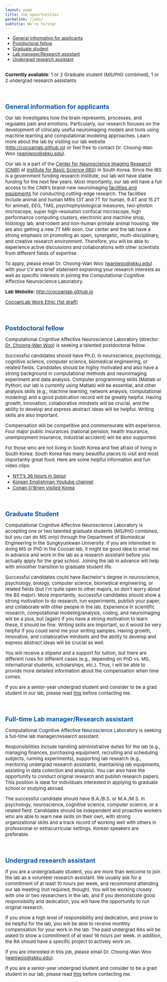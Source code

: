 ```yaml
---
layout: page
title: Job opportunities
permalink: /jobs/
subtitle: We're hiring!
---
```


<!--<span style="font-size: 13px !important; color: #BD0026;">February 2017 </span>-->
- <a href="#generalinfo">General information for applicants</a>
- <a href="#postdoc">Postdoctoral fellow</a>
- <a href="#gradstudent">Graduate student</a>
- <a href="#labmanager">Lab manager/Research assistant</a>
- <a href="#undergrad">Undergrad research assistant</a>

<br>
<span style="font-size: 15px !important;"><b>Currently available</b>: 1 or 2 Graduate student (MS/PhD combined), 1 or 2 undergrad research assistants</span>

<p id="generalinfo"></p>

<br>
<br> 

<b><span style="font-size: 20px !important; color: #0055A9;">General information for applicants</span></b>

<span style="font-size: 15px !important;">Our lab investigates how the brain represents, processes, and regulates pain and emotions. Particularly, our research focuses on the development of clinically useful neuroimaging models and tools using machine learning and computational modeling approaches. Learn more about the lab by visiting our lab website (<a href="http://cocoanlab.github.io">http://cocoanlab.github.io</a>) or feel free to contact Dr. Choong-Wan Woo (<a href="mailto:waniwoo@skku.edu">waniwoo@skku.edu</a>).</span>

<span style="font-size: 15px !important;">Our lab is a part of the <a href="http://cnir.ibs.re.kr/html/cnir_en/">Center for Neuroscience Imaging Research (CNIR)</a> at <a href="https://www.ibs.re.kr">Institute for Basic Science (IBS)</a> in South Korea. Since the IBS is a government funding research institute, our lab will have stable funding for the next few years. Most importantly, our lab will have a full access to the CNIR’s brand-new neuroimaging <a href="http://cnir.ibs.re.kr/_prog/equipments/?&site_dvs_cd=cnir_en&menu_dvs_cd=050101">facilities and equipments</a> for conducting cutting-edge research. The facilities include animal and human MRIs (3T and 7T for human, 9.4T and 15.2T for animal), EEG, TMS, psychophysiological measures, two-photon microscope, super high-resolution confocal microscope, high performance computing clusters, electronic and machine shop, histology lab, and rodent and non-human primate animal housing. We are also getting a new 7T MRI soon. Our center and the lab have a strong emphasis on promoting an open, synergetic, multi-disciplinary, and creative research environment. Therefore, you will be able to experience active discussions and collaborations with other scientists from different fields of expertise.</span>

<p><span style="font-size: 15px !important;">To apply, please email Dr. Choong-Wan Woo (<a href="mailto:waniwoo@skku.edu">waniwoo@skku.edu</a>) with your CV and brief statement explaining your research interests as well as specific interests in joining the Computational Cognitive Affective Neuroscience Laboratory. </span></p>

<span style="font-size: 15px !important;"><b>Lab Website:</b> <a href="http://cocoanlab.github.io">http://cocoanlab.github.io</a></span>

<span style="font-size: 15px !important;">[CocoanLab Work Ethic (1st draft)](/jobs/Cocoan_Work_Ethic.pdf)</span>

<p id="postdoc"></p>

<br>
<br> 

<b><span style="font-size: 20px !important; color: #0055A9;">Postdoctoral fellow</span></b>

<span style="font-size: 15px !important;">Computational Cognitive Affective Neuroscience Laboratory (director: <a href="/people/#Wani">Dr. Choong-Wan Woo</a>) is seeking a talented postdoctoral fellow.</span>  

<span style="font-size: 15px !important;">Successful candidates should have Ph.D. in neuroscience, psychology, cognitive science, computer science, biomedical engineering, or related fields. Candidates should be highly motivated and also have a strong background in computational methods and neuroimaging experiment and data analysis. Computer programming skills (Matlab or Python; our lab is currently using Matlab) will be essential, and other analysis skills (e.g., machine learning, network analysis, computational modeling) and a good publication record will be greatly helpful. Having growth, innovation, collaborative mindsets will be crucial, and the ability to develop and express abstract ideas will be helpful. Writing skills are also important.</span>

<span style="font-size: 15px !important;">Compensation will be competitive and commensurate with experience. Four major public insurances (national pension, health insurance, unemployment insurance, industrial accident) will be also supported.</span>

<span style="font-size: 15px !important;">For those who are not living in South Korea and feel afraid of living in South Korea: South Korea has many beautiful places to visit and most importantly great food. Here are some helpful information and fun	 video clips:</span>

- <span style="font-size: 15px !important;"><a href="https://www.nytimes.com/interactive/2016/07/15/travel/what-to-do-36-hours-in-seoul.html?_r=0">NYT’s 36 hours in Seoul</a></span>
- <span style="font-size: 15px !important;"><a href="https://www.youtube.com/user/koreanenglishman">Korean Englishman Youtube channel</a></span>
- <span style="font-size: 15px !important;"><a href="https://www.youtube.com/playlist?list=PLVL8S3lUHf0RvCcVJRVh8IWUDaIL50xnI">Conan O'Brien visited Korea</a></span>



<p id="gradstudent"></p>

<br>
<br>

<b><span style="font-size: 20px !important; color: #0055A9;">Graduate Student</span></b>

<span style="font-size: 15px !important;">Computational Cognitive Affective Neuroscience Laboratory is accepting one or two talented graduate students (MS/PhD combined, but you can do MS only) through the Department of Biomedical Engineering in the Sungkyunkwan University. If you are interested in doing MS or PhD in the Cocoan lab, it might be good idea to email me in advance and work in the lab as a research assistant before you actually apply for the grad school. Joining the lab in advance will help with smoother transition to graduate student life.</span> 

<span style="font-size: 15px !important;">Successful candidates could have Bachelor's degree in neuroscience, psychology, biology, computer science, biomedical engineering, or related fields (but I'm quite open to other majors, so don't worry about the BS major). More importantly, successful candidates should show a strong motivation to do research, run experiments, publish your paper, and collaborate with other people in the lab. Experience in scientific research, computational modeling/analysis, coding, and neuroimaging will be a plus, but (again) if you have a strong motivation to learn these, it should be fine. Writing skills are important, so it would be very helpful if you could send me your writing samples. Having growth, innovative, and collaborative mindsets and the ability to develop and express abstract ideas will be crucial as well.</span> 

<span style="font-size: 15px !important;">You will receive a stipend and a support for tuition, but there are different rules for different cases (e.g., depending on PhD vs. MS, international students, scholarships, etc.). Thus, I will be able to provide more detailed information about the compensation when time comes. </span>

<span style="font-size: 15px !important;">If you are a senior-year undergrad student and consider to be a grad student in our lab, please read [this](/jobs/senior) before contacting me.

<p id="labmanager"></p>

<br>
<br>

<b><span style="font-size: 20px !important; color: #0055A9;">Full-time Lab manager/Research assistant</span></b>

<span style="font-size: 15px !important;">Computational Cognitive Affective Neuroscience Laboratory is seeking a full-time lab manager/research assistant.</span>

<span style="font-size: 15px !important;">Responsibilities include handling administrative duties for the lab (e.g., managing finances, purchasing equipment, recruiting and scheduling subjects, running experiments), supporting lab research (e.g., mentoring undergrad research assistants, maintaining lab equipments, assisting in data collection and analysis). You can also have the opportunity to conduct original research and publish research papers. This position is ideal for individuals interested in applying to graduate school or studying abroad.</span>

<span style="font-size: 15px !important;">The successful candidate should have B.A./B.S. or M.A./M.S. in psychology, neuroscience, cognitive science, computer science, or a related field. Candidates should be independent and proactive workers who are able to learn new skills on their own, with strong organizational skills and a track record of working well with others in professional or extracurricular settings. Korean speakers are preferable. </span>

<br>
<br>
<p id="undergrad"></p>

<b><span style="font-size: 20px !important; color: #0055A9;">Undergrad research assistant</span></b>

<span style="font-size: 15px !important;">If you are a undergraduate student, you are more than welcome to join the lab as a volunteer research assistant. We usually ask for a commitment of at least 10 hours per week, and recommend attending our lab meeting (not required, though). You will be working closely with one or two researchers in the lab, and if you demonstrate good responsibility and dedication, you will have the opportunity to run original research. </span>  

<span style="font-size: 15px !important;">If you show a high level of responsibility and dedication, and prove to be helpful for the lab, you will be able to receive monthly compensation for your work in the lab. The paid undergrad RAs will be asked to show a commitment of at least 16 hours per week. In addition, the RA should have a specific project to actively work on.</span>

<span style="font-size: 15px !important;">If you are interested in this job, please email Dr. Choong-Wan Woo (<a href="mailto:waniwoo@skku.edu">waniwoo@skku.edu</a>).</span>

<span style="font-size: 15px !important;">If you are a senior-year undergrad student and consider to be a grad student in our lab, please read [this](/jobs/senior) before contacting me.
